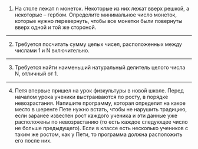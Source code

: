 1. На столе лежат n монеток. Некоторые из них лежат вверх решкой, а некоторые – гербом. 
Определите минимальное число монеток, которые нужно перевернуть, 
чтобы все монетки были повернуты вверх одной и той же стороной.
---
 2. Требуется посчитать сумму целых чисел, расположенных между числами 1 и N включительно.
---
3. Требуется найти наименьший натуральный делитель целого числа N, отличный от 1.
---
4. Петя впервые пришел на урок физкультуры в новой школе. Перед началом урока ученики выстраиваются по росту, в порядке невозрастания. 
Напишите программу, которая определит на какое место в шеренге Пете нужно встать, чтобы не нарушить традицию, если заранее известен рост 
каждого ученика и эти данные уже расположены по невозрастанию (то есть каждое следующее число не больше предыдущего). 
Если в классе есть несколько учеников с таким же ростом, как у Пети, то программа должна расположить его после них.